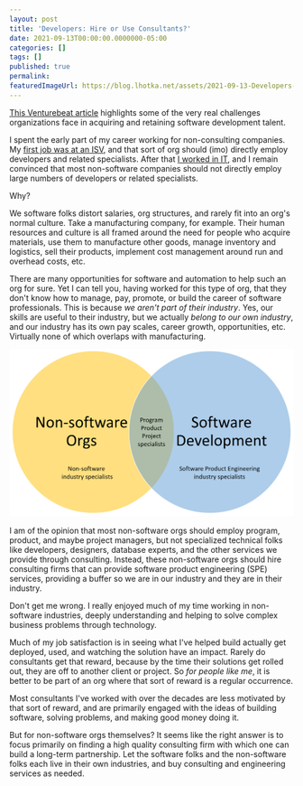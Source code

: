 ```yaml
---
layout: post
title: 'Developers: Hire or Use Consultants?'
date: 2021-09-13T00:00:00.0000000-05:00
categories: []
tags: []
published: true
permalink: 
featuredImageUrl: https://blog.lhotka.net/assets/2021-09-13-Developers-Hire-or-Use-Consultants/industry-overlap.png
---
```

[This Venturebeat article](https://venturebeat.com/2021/09/13/the-it-talent-gap-is-still-growing/) highlights some of the very real challenges organizations face in acquiring and retaining software development talent.

I spent the early part of my career working for non-consulting companies. My [first job was at an ISV](https://blog.lhotka.net/2021/01/04/How-I-Got-Into-Computers-First-Job-Edition), and that sort of org should (imo) directly employ developers and related specialists. After that [I worked in IT](https://blog.lhotka.net/2021/01/14/How-I-got-Into-Computers-Second-Job-Edition), and I remain convinced that most non-software companies should not directly employ large numbers of developers or related specialists.

Why?

We software folks distort salaries, org structures, and rarely fit into an org's normal culture. Take a manufacturing company, for example. Their human resources and culture is all framed around the need for people who acquire materials, use them to manufacture other goods, manage inventory and logistics, sell their products, implement cost management around run and overhead costs, etc.

There are many opportunities for software and automation to help such an org for sure. Yet I can tell you, having worked for this type of org, that they don't know how to manage, pay, promote, or build the career of software professionals. This is because *we aren't part of their industry*. Yes, our skills are useful to their industry, but we actually *belong to our own industry*, and our industry has its own pay scales, career growth, opportunities, etc. Virtually none of which overlaps with manufacturing.

![](/assets/2021-09-13-Developers-Hire-or-Use-Consultants/industry-overlap.png)

I am of the opinion that most non-software orgs should employ program, product, and maybe project managers, but not specialized technical folks like developers, designers, database experts, and the other services we provide through consulting. Instead, these non-software orgs should hire consulting firms that can provide software product engineering (SPE) services, providing a buffer so we are in our industry and they are in their industry.

Don't get me wrong. I really enjoyed much of my time working in non-software industries, deeply understanding and helping to solve complex business problems through technology. 

Much of my job satisfaction is in seeing what I've helped build actually get deployed, used, and watching the solution have an impact. Rarely do consultants get that reward, because by the time their solutions get rolled out, they are off to another client or project. So _for people like me_, it is better to be part of an org where that sort of reward is a regular occurrence.

Most consultants I've worked with over the decades are less motivated by that sort of reward, and are primarily engaged with the ideas of building software, solving problems, and making good money doing it.

But for non-software orgs themselves? It seems like the right answer is to focus primarily on finding a high quality consulting firm with which one can build a long-term partnership. Let the software folks and the non-software folks each live in their own industries, and buy consulting and engineering services as needed.